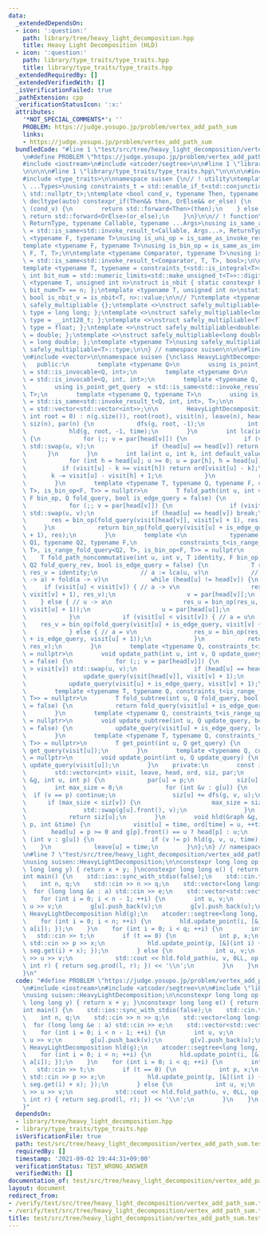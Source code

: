 ```yaml
---
data:
  _extendedDependsOn:
  - icon: ':question:'
    path: library/tree/heavy_light_decomposition.hpp
    title: Heavy Light Decomposition (HLD)
  - icon: ':question:'
    path: library/type_traits/type_traits.hpp
    title: library/type_traits/type_traits.hpp
  _extendedRequiredBy: []
  _extendedVerifiedWith: []
  _isVerificationFailed: true
  _pathExtension: cpp
  _verificationStatusIcon: ':x:'
  attributes:
    '*NOT_SPECIAL_COMMENTS*': ''
    PROBLEM: https://judge.yosupo.jp/problem/vertex_add_path_sum
    links:
    - https://judge.yosupo.jp/problem/vertex_add_path_sum
  bundledCode: "#line 1 \"test/src/tree/heavy_light_decomposition/vertex_add_path_sum.test.cpp\"\
    \n#define PROBLEM \"https://judge.yosupo.jp/problem/vertex_add_path_sum\"\n\n\
    #include <iostream>\n#include <atcoder/segtree>\n\n#line 1 \"library/tree/heavy_light_decomposition.hpp\"\
    \n\n\n\n#line 1 \"library/type_traits/type_traits.hpp\"\n\n\n\n#include <limits>\n\
    #include <type_traits>\n\nnamespace suisen {\n// ! utility\ntemplate <typename\
    \ ...Types>\nusing constraints_t = std::enable_if_t<std::conjunction_v<Types...>,\
    \ std::nullptr_t>;\ntemplate <bool cond_v, typename Then, typename OrElse>\nconstexpr\
    \ decltype(auto) constexpr_if(Then&& then, OrElse&& or_else) {\n    if constexpr\
    \ (cond_v) {\n        return std::forward<Then>(then);\n    } else {\n       \
    \ return std::forward<OrElse>(or_else);\n    }\n}\n\n// ! function\ntemplate <typename\
    \ ReturnType, typename Callable, typename ...Args>\nusing is_same_as_invoke_result\
    \ = std::is_same<std::invoke_result_t<Callable, Args...>, ReturnType>;\ntemplate\
    \ <typename F, typename T>\nusing is_uni_op = is_same_as_invoke_result<T, F, T>;\n\
    template <typename F, typename T>\nusing is_bin_op = is_same_as_invoke_result<T,\
    \ F, T, T>;\n\ntemplate <typename Comparator, typename T>\nusing is_comparator\
    \ = std::is_same<std::invoke_result_t<Comparator, T, T>, bool>;\n\n// ! integral\n\
    template <typename T, typename = constraints_t<std::is_integral<T>>>\nconstexpr\
    \ int bit_num = std::numeric_limits<std::make_unsigned_t<T>>::digits;\ntemplate\
    \ <typename T, unsigned int n>\nstruct is_nbit { static constexpr bool value =\
    \ bit_num<T> == n; };\ntemplate <typename T, unsigned int n>\nstatic constexpr\
    \ bool is_nbit_v = is_nbit<T, n>::value;\n\n// ?\ntemplate <typename T>\nstruct\
    \ safely_multipliable {};\ntemplate <>\nstruct safely_multipliable<int> { using\
    \ type = long long; };\ntemplate <>\nstruct safely_multipliable<long long> { using\
    \ type = __int128_t; };\ntemplate <>\nstruct safely_multipliable<float> { using\
    \ type = float; };\ntemplate <>\nstruct safely_multipliable<double> { using type\
    \ = double; };\ntemplate <>\nstruct safely_multipliable<long double> { using type\
    \ = long double; };\ntemplate <typename T>\nusing safely_multipliable_t = typename\
    \ safely_multipliable<T>::type;\n\n} // namespace suisen\n\n\n#line 5 \"library/tree/heavy_light_decomposition.hpp\"\
    \n#include <vector>\n\nnamespace suisen {\nclass HeavyLightDecomposition {\n \
    \   public:\n        template <typename Q>\n        using is_point_update_query\
    \ = std::is_invocable<Q, int>;\n        template <typename Q>\n        using is_range_update_query\
    \ = std::is_invocable<Q, int, int>;\n        template <typename Q, typename T>\n\
    \        using is_point_get_query  = std::is_same<std::invoke_result_t<Q, int>,\
    \ T>;\n        template <typename Q, typename T>\n        using is_range_fold_query\
    \ = std::is_same<std::invoke_result_t<Q, int, int>, T>;\n\n        using Graph\
    \ = std::vector<std::vector<int>>;\n\n        HeavyLightDecomposition(Graph &g,\
    \ int root = 0) : n(g.size()), root(root), visit(n), leave(n), head(n), ord(n),\
    \ siz(n), par(n) {\n            dfs(g, root, -1);\n            int time = 0;\n\
    \            hld(g, root, -1, time);\n        }\n        int lca(int u, int v)\
    \ {\n            for (;; v = par[head[v]]) {\n                if (visit[u] > visit[v])\
    \ std::swap(u, v);\n                if (head[u] == head[v]) return u;\n      \
    \      }\n        }\n        int la(int u, int k, int default_value = -1) {\n\
    \            for (int h = head[u]; u >= 0; u = par[h], h = head[u]) {\n      \
    \          if (visit[u] - k >= visit[h]) return ord[visit[u] - k];\n         \
    \       k -= visit[u] - visit[h] + 1;\n            }\n            return default_value;\n\
    \        }\n        template <typename T, typename Q, typename F, constraints_t<is_range_fold_query<Q,\
    \ T>, is_bin_op<F, T>> = nullptr>\n        T fold_path(int u, int v, T identity,\
    \ F bin_op, Q fold_query, bool is_edge_query = false) {\n            T res = identity;\n\
    \            for (;; v = par[head[v]]) {\n                if (visit[u] > visit[v])\
    \ std::swap(u, v);\n                if (head[u] == head[v]) break;\n         \
    \       res = bin_op(fold_query(visit[head[v]], visit[v] + 1), res);\n       \
    \     }\n            return bin_op(fold_query(visit[u] + is_edge_query, visit[v]\
    \ + 1), res);\n        }\n        template <\n            typename T, typename\
    \ Q1, typename Q2, typename F,\n            constraints_t<is_range_fold_query<Q1,\
    \ T>, is_range_fold_query<Q2, T>, is_bin_op<F, T>> = nullptr\n        >\n    \
    \    T fold_path_noncommutative(int u, int v, T identity, F bin_op, Q1 fold_query,\
    \ Q2 fold_query_rev, bool is_edge_query = false) {\n            T res_u = identity,\
    \ res_v = identity;\n            // a := lca(u, v)\n            // res = fold(u\
    \ -> a) + fold(a -> v)\n            while (head[u] != head[v]) {\n           \
    \     if (visit[u] < visit[v]) { // a -> v\n                    res_v = bin_op(fold_query(visit[head[v]],\
    \ visit[v] + 1), res_v);\n                    v = par[head[v]];\n            \
    \    } else { // u -> a\n                    res_u = bin_op(res_u, fold_query_rev(visit[head[u]],\
    \ visit[u] + 1));\n                    u = par[head[u]];\n                }\n\
    \            }\n            if (visit[u] < visit[v]) { // a = u\n            \
    \    res_v = bin_op(fold_query(visit[u] + is_edge_query, visit[v] + 1), res_v);\n\
    \            } else { // a = v\n                res_u = bin_op(res_u, fold_query_rev(visit[v]\
    \ + is_edge_query, visit[u] + 1));\n            }\n            return bin_op(res_u,\
    \ res_v);\n        }\n        template <typename Q, constraints_t<is_range_update_query<Q>>\
    \ = nullptr>\n        void update_path(int u, int v, Q update_query, bool is_edge_query\
    \ = false) {\n            for (;; v = par[head[v]]) {\n                if (visit[u]\
    \ > visit[v]) std::swap(u, v);\n                if (head[u] == head[v]) break;\n\
    \                update_query(visit[head[v]], visit[v] + 1);\n            }\n\
    \            update_query(visit[u] + is_edge_query, visit[v] + 1);\n        }\n\
    \        template <typename T, typename Q, constraints_t<is_range_fold_query<Q,\
    \ T>> = nullptr>\n        T fold_subtree(int u, Q fold_query, bool is_edge_query\
    \ = false) {\n            return fold_query(visit[u] + is_edge_query, leave[u]);\n\
    \        }\n        template <typename Q, constraints_t<is_range_update_query<Q>>\
    \ = nullptr>\n        void update_subtree(int u, Q update_query, bool is_edge_query\
    \ = false) {\n            update_query(visit[u] + is_edge_query, leave[u]);\n\
    \        }\n        template <typename T, typename Q, constraints_t<is_point_get_query<Q,\
    \ T>> = nullptr>\n        T get_point(int u, Q get_query) {\n            return\
    \ get_query(visit[u]);\n        }\n        template <typename Q, constraints_t<is_point_update_query<Q>>\
    \ = nullptr>\n        void update_point(int u, Q update_query) {\n           \
    \ update_query(visit[u]);\n        }\n    private:\n        const int n, root;\n\
    \        std::vector<int> visit, leave, head, ord, siz, par;\n        int dfs(Graph\
    \ &g, int u, int p) {\n            par[u] = p;\n            siz[u] = 1;\n    \
    \        int max_size = 0;\n            for (int &v : g[u]) {\n              \
    \  if (v == p) continue;\n                siz[u] += dfs(g, v, u);\n          \
    \      if (max_size < siz[v]) {\n                    max_size = siz[v];\n    \
    \                std::swap(g[u].front(), v);\n                }\n            }\n\
    \            return siz[u];\n        }\n        void hld(Graph &g, int u, int\
    \ p, int &time) {\n            visit[u] = time, ord[time] = u, ++time;\n     \
    \       head[u] = p >= 0 and g[p].front() == u ? head[p] : u;\n            for\
    \ (int v : g[u]) {\n                if (v != p) hld(g, v, u, time);\n        \
    \    }\n            leave[u] = time;\n        }\n};\n} // namespace suisen\n\n\
    \n#line 7 \"test/src/tree/heavy_light_decomposition/vertex_add_path_sum.test.cpp\"\
    \nusing suisen::HeavyLightDecomposition;\n\nconstexpr long long op(long long x,\
    \ long long y) { return x + y; }\nconstexpr long long e() { return 0LL; }\n\n\
    int main() {\n    std::ios::sync_with_stdio(false);\n    std::cin.tie(nullptr);\n\
    \    int n, q;\n    std::cin >> n >> q;\n    std::vector<long long> a(n);\n  \
    \  for (long long &e : a) std::cin >> e;\n    std::vector<std::vector<int>> g(n);\n\
    \    for (int i = 0; i < n - 1; ++i) {\n        int u, v;\n        std::cin >>\
    \ u >> v;\n        g[u].push_back(v);\n        g[v].push_back(u);\n    }\n   \
    \ HeavyLightDecomposition hld(g);\n    atcoder::segtree<long long, op, e> seg(n);\n\
    \    for (int i = 0; i < n; ++i) {\n        hld.update_point(i, [&](int v) { seg.set(v,\
    \ a[i]); });\n    }\n    for (int i = 0; i < q; ++i) {\n        int t;\n     \
    \   std::cin >> t;\n        if (t == 0) {\n            int p, x;\n           \
    \ std::cin >> p >> x;\n            hld.update_point(p, [&](int i) { seg.set(i,\
    \ seg.get(i) + x); });\n        } else {\n            int u, v;\n            std::cin\
    \ >> u >> v;\n            std::cout << hld.fold_path(u, v, 0LL, op, [&](int l,\
    \ int r) { return seg.prod(l, r); }) << '\\n';\n        }\n    }\n    return 0;\n\
    }\n"
  code: "#define PROBLEM \"https://judge.yosupo.jp/problem/vertex_add_path_sum\"\n\
    \n#include <iostream>\n#include <atcoder/segtree>\n\n#include \"library/tree/heavy_light_decomposition.hpp\"\
    \nusing suisen::HeavyLightDecomposition;\n\nconstexpr long long op(long long x,\
    \ long long y) { return x + y; }\nconstexpr long long e() { return 0LL; }\n\n\
    int main() {\n    std::ios::sync_with_stdio(false);\n    std::cin.tie(nullptr);\n\
    \    int n, q;\n    std::cin >> n >> q;\n    std::vector<long long> a(n);\n  \
    \  for (long long &e : a) std::cin >> e;\n    std::vector<std::vector<int>> g(n);\n\
    \    for (int i = 0; i < n - 1; ++i) {\n        int u, v;\n        std::cin >>\
    \ u >> v;\n        g[u].push_back(v);\n        g[v].push_back(u);\n    }\n   \
    \ HeavyLightDecomposition hld(g);\n    atcoder::segtree<long long, op, e> seg(n);\n\
    \    for (int i = 0; i < n; ++i) {\n        hld.update_point(i, [&](int v) { seg.set(v,\
    \ a[i]); });\n    }\n    for (int i = 0; i < q; ++i) {\n        int t;\n     \
    \   std::cin >> t;\n        if (t == 0) {\n            int p, x;\n           \
    \ std::cin >> p >> x;\n            hld.update_point(p, [&](int i) { seg.set(i,\
    \ seg.get(i) + x); });\n        } else {\n            int u, v;\n            std::cin\
    \ >> u >> v;\n            std::cout << hld.fold_path(u, v, 0LL, op, [&](int l,\
    \ int r) { return seg.prod(l, r); }) << '\\n';\n        }\n    }\n    return 0;\n\
    }"
  dependsOn:
  - library/tree/heavy_light_decomposition.hpp
  - library/type_traits/type_traits.hpp
  isVerificationFile: true
  path: test/src/tree/heavy_light_decomposition/vertex_add_path_sum.test.cpp
  requiredBy: []
  timestamp: '2021-09-02 19:44:31+09:00'
  verificationStatus: TEST_WRONG_ANSWER
  verifiedWith: []
documentation_of: test/src/tree/heavy_light_decomposition/vertex_add_path_sum.test.cpp
layout: document
redirect_from:
- /verify/test/src/tree/heavy_light_decomposition/vertex_add_path_sum.test.cpp
- /verify/test/src/tree/heavy_light_decomposition/vertex_add_path_sum.test.cpp.html
title: test/src/tree/heavy_light_decomposition/vertex_add_path_sum.test.cpp
---
```

